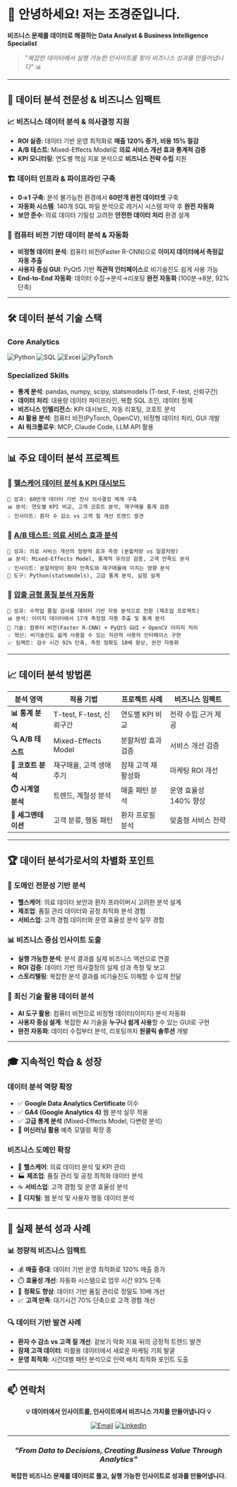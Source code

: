 
# 👋 안녕하세요! 저는 조경준입니다.

**비즈니스 문제를 데이터로 해결하는 Data Analyst & Business Intelligence Specialist**

> *"복잡한 데이터에서 실행 가능한 인사이트를 찾아 비즈니스 성과를 만들어냅니다"* 📊

---

## 🎯 데이터 분석 전문성 & 비즈니스 임팩트

### 📈 **비즈니스 데이터 분석 & 의사결정 지원**
- **ROI 실증**: 데이터 기반 운영 최적화로 **매출 120% 증가, 비용 15% 절감**
- **A/B 테스트**: Mixed-Effects Model로 **의료 서비스 개선 효과 통계적 검증**
- **KPI 모니터링**: 연도별 핵심 지표 분석으로 **비즈니스 전략 수립** 지원

### 🏗️ **데이터 인프라 & 파이프라인 구축**
- **0→1 구축**: 분석 불가능한 환경에서 **60만개 완전 데이터셋** 구축
- **자동화 시스템**: 140개 SQL 파일 분석으로 레거시 시스템 파악 후 **완전 자동화**
- **보안 준수**: 의료 데이터 기밀성 고려한 **안전한 데이터 처리** 환경 설계

### 🤖 **컴퓨터 비전 기반 데이터 분석 & 자동화**
- **비정형 데이터 분석**: 컴퓨터 비전(Faster R-CNN)으로 **이미지 데이터에서 측정값 자동 추출**
- **사용자 중심 GUI**: PyQt5 기반 **직관적 인터페이스**로 비기술진도 쉽게 사용 가능
- **End-to-End 자동화**: 데이터 수집→분석→리포팅 **완전 자동화** (100분→8분, 92% 단축)

---

## 🛠️ 데이터 분석 기술 스택

### **Core Analytics**
![Python](https://img.shields.io/badge/Python-3776AB?style=for-the-badge&logo=python&logoColor=white)
![SQL](https://img.shields.io/badge/MySQL-4479A1?style=for-the-badge&logo=mysql&logoColor=white)
![Excel](https://img.shields.io/badge/Microsoft_Excel-217346?style=for-the-badge&logo=microsoft-excel&logoColor=white)
![PyTorch](https://img.shields.io/badge/PyTorch-EE4C2C?style=for-the-badge&logo=pytorch&logoColor=white)

### **Specialized Skills**
- **통계 분석**: pandas, numpy, scipy, statsmodels (T-test, F-test, 신뢰구간)
- **데이터 처리**: 대용량 데이터 파이프라인, 복합 SQL 조인, 데이터 정제
- **비즈니스 인텔리전스**: KPI 대시보드, 자동 리포팅, 코호트 분석
- **AI 활용 분석**: 컴퓨터 비전(PyTorch, OpenCV), 비정형 데이터 처리, GUI 개발
- **AI 워크플로우**: MCP, Claude Code, LLM API 활용

---

## 📊 주요 데이터 분석 프로젝트

### 📌 [헬스케어 데이터 분석 & KPI 대시보드](https://github.com/juncho725/data-analysis-portfolio-kr)
```
🎯 성과: 60만개 데이터 기반 전사 의사결정 체계 구축
📊 분석: 연도별 KPI 비교, 고객 코호트 분석, 재구매율 통계 검증
💡 인사이트: 환자 수 감소 vs 고객 질 개선 트렌드 발견
```

### 📌 [A/B 테스트: 의료 서비스 효과 분석](https://github.com/juncho725/data-analysis-portfolio)
```
🎯 성과: 의료 서비스 개선의 정량적 효과 측정 (분할처방 vs 일괄처방)
📊 분석: Mixed-Effects Model, 통계적 유의성 검증, 고객 만족도 분석
💡 인사이트: 분할처방이 환자 만족도와 재구매율에 미치는 영향 분석
🔧 도구: Python(statsmodels), 고급 통계 분석, 실험 설계
```

### 📌 [압출 금형 품질 분석 자동화](https://github.com/juncho725/extrusion-die-inspection)
```
🎯 성과: 수작업 품질 검사를 데이터 기반 자동 분석으로 전환 (제조업 프로젝트)
📊 분석: 이미지 데이터에서 17개 측정점 자동 추출 및 통계 분석
🤖 기술: 컴퓨터 비전(Faster R-CNN) + PyQt5 GUI + OpenCV 이미지 처리
💡 혁신: 비기술진도 쉽게 사용할 수 있는 직관적 사용자 인터페이스 구현
📈 임팩트: 검수 시간 92% 단축, 측정 정확도 10배 향상, 완전 자동화
```

---

## 📈 데이터 분석 방법론

<div align="center">

| 분석 영역 | 적용 기법 | 프로젝트 사례 | 비즈니스 임팩트 |
|-----------|-----------|---------------|-----------------|
| **📊 통계 분석** | T-test, F-test, 신뢰구간 | 연도별 KPI 비교 | 전략 수립 근거 제공 |
| **🔍 A/B 테스트** | Mixed-Effects Model | 분할처방 효과 검증 | 서비스 개선 검증 |
| **👥 코호트 분석** | 재구매율, 고객 생애주기 | 잠재 고객 재활성화 | 마케팅 ROI 개선 |
| **⏱️ 시계열 분석** | 트렌드, 계절성 분석 | 매출 패턴 분석 | 운영 효율성 140% 향상 |
| **🎯 세그멘테이션** | 고객 분류, 행동 패턴 | 환자 프로필 분석 | 맞춤형 서비스 전략 |

</div>

---

## 🏆 데이터 분석가로서의 차별화 포인트

### 💼 **도메인 전문성 기반 분석**
- **헬스케어**: 의료 데이터 보안과 환자 프라이버시 고려한 분석 설계
- **제조업**: 품질 관리 데이터와 공정 최적화 분석 경험
- **서비스업**: 고객 경험 데이터와 운영 효율성 분석 실무 경험

### 📊 **비즈니스 중심 인사이트 도출**
- **실행 가능한 분석**: 분석 결과를 실제 비즈니스 액션으로 연결
- **ROI 검증**: 데이터 기반 의사결정의 실제 성과 측정 및 보고
- **스토리텔링**: 복잡한 분석 결과를 비기술진도 이해할 수 있게 전달

### 🔧 **최신 기술 활용 데이터 분석**
- **AI 도구 활용**: 컴퓨터 비전으로 비정형 데이터(이미지) 분석 자동화
- **사용자 중심 설계**: 복잡한 AI 기술을 **누구나 쉽게 사용**할 수 있는 GUI로 구현
- **완전 자동화**: 데이터 수집부터 분석, 리포팅까지 **원클릭 솔루션** 개발

---

## 🎓 지속적인 학습 & 성장

### **데이터 분석 역량 확장**
- ✅ **Google Data Analytics Certificate** 이수
- ✅ **GA4 (Google Analytics 4)** 웹 분석 실무 적용
- ✅ **고급 통계 분석** (Mixed-Effects Model, 다변량 분석)
- 🔄 **머신러닝 활용** 예측 모델링 확장 중

### **비즈니스 도메인 확장**
- 🏥 **헬스케어**: 의료 데이터 분석 및 KPI 관리
- 🏭 **제조업**: 품질 관리 및 공정 최적화 데이터 분석
- ☕ **서비스업**: 고객 경험 및 운영 효율성 분석
- 📱 **디지털**: 웹 분석 및 사용자 행동 데이터 분석

---

## 🌟 실제 분석 성과 사례

### 📊 **정량적 비즈니스 임팩트**
- 💰 **매출 증대**: 데이터 기반 운영 최적화로 120% 매출 증가
- ⏱️ **효율성 개선**: 자동화 시스템으로 업무 시간 93% 단축
- 🎯 **정확도 향상**: 데이터 기반 품질 관리로 정밀도 10배 개선
- 📈 **고객 만족**: 대기시간 70% 단축으로 고객 경험 개선

### 🔍 **데이터 기반 발견 사례**
- **환자 수 감소 vs 고객 질 개선**: 겉보기 악화 지표 뒤의 긍정적 트렌드 발견
- **잠재 고객 데이터**: 미활용 데이터에서 새로운 마케팅 기회 발굴
- **운영 최적화**: 시간대별 패턴 분석으로 인력 배치 최적화 포인트 도출

---

## 📫 연락처

<div align="center">

**💡 데이터에서 인사이트를, 인사이트에서 비즈니스 가치를 만들어냅니다 💡**

[![Email](https://img.shields.io/badge/Email-Jun.cho725@gmail.com-red?style=for-the-badge&logo=gmail&logoColor=white)](mailto:Jun.cho725@gmail.com)
[![LinkedIn](https://img.shields.io/badge/LinkedIn-Connect-blue?style=for-the-badge&logo=linkedin&logoColor=white)](https://www.linkedin.com/in/jun-cho-8b500a2aa/)

</div>

---

<div align="center">

### *"From Data to Decisions, Creating Business Value Through Analytics"* 

**복잡한 비즈니스 문제를 데이터로 풀고, 실행 가능한 인사이트로 성과를 만들어냅니다.**

</div>
